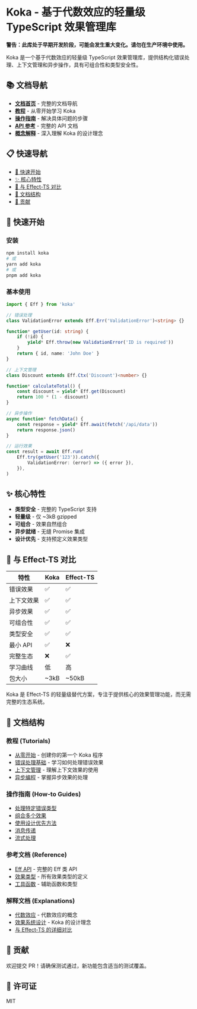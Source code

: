 # Koka - 基于代数效应的轻量级 TypeScript 效果管理库

**警告：此库处于早期开发阶段，可能会发生重大变化。请勿在生产环境中使用。**

Koka 是一个基于代数效应的轻量级 TypeScript 效果管理库，提供结构化错误处理、上下文管理和异步操作，具有可组合性和类型安全性。

## 📚 文档导航

-   **[文档首页](./docs/README.zh_CN.md)** - 完整的文档导航
-   **[教程](./docs/tutorials.zh_CN.md)** - 从零开始学习 Koka
-   **[操作指南](./docs/how-to-guides.zh_CN.md)** - 解决具体问题的步骤
-   **[API 参考](./docs/reference.zh_CN.md)** - 完整的 API 文档
-   **[概念解释](./docs/explanations.zh_CN.md)** - 深入理解 Koka 的设计理念

## 📋 快速导航

-   [🚀 快速开始](#-快速开始)
-   [✨ 核心特性](#-核心特性)
-   [🔄 与 Effect-TS 对比](#-与-effect-ts-对比)
-   [📖 文档结构](#-文档结构)
-   [🤝 贡献](#-贡献)

## 🚀 快速开始

### 安装

```bash
npm install koka
# 或
yarn add koka
# 或
pnpm add koka
```

### 基本使用

```typescript
import { Eff } from 'koka'

// 错误处理
class ValidationError extends Eff.Err('ValidationError')<string> {}

function* getUser(id: string) {
    if (!id) {
        yield* Eff.throw(new ValidationError('ID is required'))
    }
    return { id, name: 'John Doe' }
}

// 上下文管理
class Discount extends Eff.Ctx('Discount')<number> {}

function* calculateTotal() {
    const discount = yield* Eff.get(Discount)
    return 100 * (1 - discount)
}

// 异步操作
async function* fetchData() {
    const response = yield* Eff.await(fetch('/api/data'))
    return response.json()
}

// 运行效果
const result = await Eff.run(
    Eff.try(getUser('123')).catch({
        ValidationError: (error) => ({ error }),
    }),
)
```

## ✨ 核心特性

-   **类型安全** - 完整的 TypeScript 支持
-   **轻量级** - 仅 ~3kB gzipped
-   **可组合** - 效果自然组合
-   **异步就绪** - 无缝 Promise 集成
-   **设计优先** - 支持预定义效果类型

## 🔄 与 Effect-TS 对比

| 特性       | Koka | Effect-TS |
| ---------- | ---- | --------- |
| 错误效果   | ✅   | ✅        |
| 上下文效果 | ✅   | ✅        |
| 异步效果   | ✅   | ✅        |
| 可组合性   | ✅   | ✅        |
| 类型安全   | ✅   | ✅        |
| 最小 API   | ✅   | ❌        |
| 完整生态   | ❌   | ✅        |
| 学习曲线   | 低   | 高        |
| 包大小     | ~3kB | ~50kB     |

Koka 是 Effect-TS 的轻量级替代方案，专注于提供核心的效果管理功能，而无需完整的生态系统。

## 📖 文档结构

### 教程 (Tutorials)

-   [从零开始](./docs/tutorials.zh_CN.md#getting-started) - 创建你的第一个 Koka 程序
-   [错误处理基础](./docs/tutorials.zh_CN.md#error-handling) - 学习如何处理错误效果
-   [上下文管理](./docs/tutorials.zh_CN.md#context-management) - 理解上下文效果的使用
-   [异步编程](./docs/tutorials.zh_CN.md#async-programming) - 掌握异步效果的处理

### 操作指南 (How-to Guides)

-   [处理特定错误类型](./docs/how-to-guides.zh_CN.md#handle-specific-errors)
-   [组合多个效果](./docs/how-to-guides.zh_CN.md#combine-multiple-effects)
-   [使用设计优先方法](./docs/how-to-guides.zh_CN.md#design-first-approach)
-   [消息传递](./docs/how-to-guides.zh_CN.md#message-passing)
-   [流式处理](./docs/how-to-guides.zh_CN.md#stream-processing)

### 参考文档 (Reference)

-   [Eff API](./docs/reference.zh_CN.md#eff-api) - 完整的 Eff 类 API
-   [效果类型](./docs/reference.zh_CN.md#effect-types) - 所有效果类型的定义
-   [工具函数](./docs/reference.zh_CN.md#utility-functions) - 辅助函数和类型

### 解释文档 (Explanations)

-   [代数效应](./docs/explanations.zh_CN.md#algebraic-effects) - 代数效应的概念
-   [效果系统设计](./docs/explanations.zh_CN.md#effect-system-design) - Koka 的设计理念
-   [与 Effect-TS 的详细对比](./docs/explanations.zh_CN.md#comparison-with-effect-ts)

## 🤝 贡献

欢迎提交 PR！请确保测试通过，新功能包含适当的测试覆盖。

## 📄 许可证

MIT
